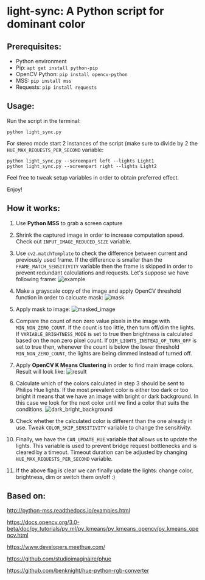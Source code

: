 # light-sync: A Python script for dominant color


## Prerequisites:
- Python environment
- Pip: ```apt get install python-pip```
- OpenCV Python: ```pip install opencv-python```
- MSS: ```pip install mss```
- Requests: ```pip install requests```

## Usage:

Run the script in the terminal: 

```
python light_sync.py
```

For stereo mode start 2 instances of the script (make sure to divide by 2 the ```HUE_MAX_REQUESTS_PER_SECOND``` variable:

```
python light_sync.py --screenpart left --lights Light1
python light_sync.py --screenpart right --lights Light2
```

Feel free to tweak setup variables in order to obtain preferred effect.

Enjoy!

## How it works:

1) Use **Python MSS** to grab a screen capture

2) Shrink the captured image in order to increase computation speed. Check out ```INPUT_IMAGE_REDUCED_SIZE``` variable.

3) Use ```cv2.matchTemplate``` to check the difference between current and previously used frame. If the difference is smaller than the ```FRAME_MATCH_SENSITIVITY``` variable then the frame is skipped in order to prevent redundant calculations and requests.
Let's suppose we have following frame:
![example](example/test_image.jpg)

4) Make a grayscale copy of the image and apply OpenCV threshold function in order to calcuate mask:
![mask](example/mask.png)

5) Apply mask to image:
![masked_image](example/masked_image.jpg)

6) Compare the count of non zero value pixels in the image with ```MIN_NON_ZERO_COUNT```.
If the count is too little, then turn off/dim the lights.
If ```VARIABLE_BRIGHTNESS_MODE``` is set to true then brightness is calculated based on the non zero pixel count.
If ```DIM_LIGHTS_INSTEAD_OF_TURN_OFF``` is set to true then, whenever the count is below the lower threshold ```MIN_NON_ZERO_COUNT```, the lights are being dimmed instead of turned off.

3) Apply **OpenCV K Means Clustering** in order to find main image colors.
Result will look like:
![result](example/image_after_kmeans.png)

4) Calculate which of the colors calculated in step 3 should be sent to Philips Hue lights.
If the most prevalent color is either too dark or too bright it means that we have an image with bright or dark background. In this case we look for the next color until we find a color that suits the conditions.
![dark_bright_background](example/dark_or_bright_background.jpg)

5) Check whether the calculated color is different than the one already in use. Tweak ```COLOR_SKIP_SENSITIVITY``` variable to change the sensitivity.

6) Finally, we have the ```CAN_UPDATE_HUE``` variable that allows us to update the lights. This variable is used to prevent bridge request bottlenecks and is cleared by a timeout. Timeout duration can be adjusted by changing ```HUE_MAX_REQUESTS_PER_SECOND``` variable.

7) If the above flag is clear we can finally update the lights: change color, brightness, dim or switch them on/off :)


## Based on:

http://python-mss.readthedocs.io/examples.html

https://docs.opencv.org/3.0-beta/doc/py_tutorials/py_ml/py_kmeans/py_kmeans_opencv/py_kmeans_opencv.html

https://www.developers.meethue.com/

https://github.com/studioimaginaire/phue

https://github.com/benknight/hue-python-rgb-converter